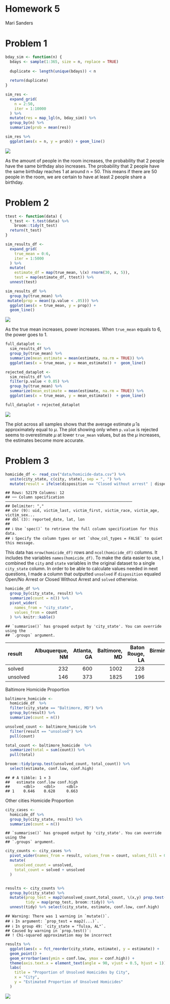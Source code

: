 Homework 5
================
Mari Sanders

# Problem 1

``` r
bday_sim <- function(n) {
  bdays <- sample(1:365, size = n, replace = TRUE) 
  
  duplicate <- length(unique(bdays)) < n
  
  return(duplicate)
}

sim_res <- 
  expand_grid(
    n = 2:50, 
    iter = 1:10000
  ) %>% 
  mutate(res = map_lgl(n, bday_sim)) %>% 
  group_by(n) %>% 
  summarize(prob = mean(res))

sim_res %>% 
  ggplot(aes(x = n, y = prob)) + geom_line()
```

![](Homework_5_files/figure-gfm/unnamed-chunk-1-1.png)<!-- -->

As the amount of people in the room increases, the probability that 2
people have the same birthday also increases. The probability that 2
people have the same birthday reaches 1 at around n = 50. This means if
there are 50 people in the room, we are certain to have at least 2
people share a birthday.

# Problem 2

``` r
ttest <- function(data) {
  t_test <- t.test(data) %>%  
    broom::tidy(t_test)
  return(t_test)
}

sim_results_df <- 
  expand_grid(
    true_mean = 0:6,
    iter = 1:5000
  ) %>% 
  mutate(
    estimate_df = map(true_mean, \(x) rnorm(30, x, 5)), 
    test = map(estimate_df, ttest)) %>% 
  unnest(test)

sim_results_df %>%
  group_by(true_mean) %>%
 mutate(prop = mean((p.value < .05))) %>%
  ggplot(aes(x = true_mean, y = prop)) +
  geom_line()
```

![](Homework_5_files/figure-gfm/unnamed-chunk-2-1.png)<!-- -->

As the true mean increases, power increases. When `true_mean` equals to
6, the power goes to 1.

``` r
full_dataplot <- 
  sim_results_df %>% 
  group_by(true_mean) %>% 
  summarize(mean_estimate = mean(estimate, na.rm = TRUE)) %>% 
  ggplot(aes(x = true_mean, y = mean_estimate)) +  geom_line()

rejected_dataplot <-
  sim_results_df %>% 
  filter(p.value < 0.05) %>% 
  group_by(true_mean) %>% 
  summarize(mean_estimate = mean(estimate, na.rm = TRUE)) %>% 
  ggplot(aes(x = true_mean, y = mean_estimate))  + geom_line()

full_dataplot + rejected_dataplot
```

![](Homework_5_files/figure-gfm/unnamed-chunk-3-1.png)<!-- -->

The plot across all samples shows that the average estimate $\hat \mu$
is approximately equal to $\mu$. The plot showing only when `p.value` is
rejected seems to overestimate $\mu$ at lower `true_mean` values, but as
the $\mu$ increases, the estimates become more accurate.

# Problem 3

``` r
homicide_df <- read_csv("data/homicide-data.csv") %>% 
  unite(city_state, c(city, state), sep = ", ") %>% 
  mutate(result = ifelse(disposition == "Closed without arrest" | disposition == "Open/No arrest", "unsolved", "solved"))
```

    ## Rows: 52179 Columns: 12
    ## ── Column specification ────────────────────────────────────────────────────────
    ## Delimiter: ","
    ## chr (9): uid, victim_last, victim_first, victim_race, victim_age, victim_sex...
    ## dbl (3): reported_date, lat, lon
    ## 
    ## ℹ Use `spec()` to retrieve the full column specification for this data.
    ## ℹ Specify the column types or set `show_col_types = FALSE` to quiet this message.

This data has `nrow(homicide_df)` rows and `ncol(homicide_df)` columns.
It includes the variables `names(homicide_df)`. To make the data easier
to use, I combined the `city` and `state` variables in the original
dataset to a single `city_state` column. In order to be able to
calculate values needed in next questions, I made a column that
outputted `unsolved` if `disposition` equaled Open/No Arrest or Closed
Without Arrest and `solved` otherwise.

``` r
homicide_df %>% 
  group_by(city_state, result) %>% 
  summarize(count = n()) %>% 
  pivot_wider(
    names_from = "city_state",
    values_from = count
  ) %>% knitr::kable()
```

    ## `summarise()` has grouped output by 'city_state'. You can override using the
    ## `.groups` argument.

| result   | Albuquerque, NM | Atlanta, GA | Baltimore, MD | Baton Rouge, LA | Birmingham, AL | Boston, MA | Buffalo, NY | Charlotte, NC | Chicago, IL | Cincinnati, OH | Columbus, OH | Dallas, TX | Denver, CO | Detroit, MI | Durham, NC | Fort Worth, TX | Fresno, CA | Houston, TX | Indianapolis, IN | Jacksonville, FL | Kansas City, MO | Las Vegas, NV | Long Beach, CA | Los Angeles, CA | Louisville, KY | Memphis, TN | Miami, FL | Milwaukee, wI | Minneapolis, MN | Nashville, TN | New Orleans, LA | New York, NY | Oakland, CA | Oklahoma City, OK | Omaha, NE | Philadelphia, PA | Phoenix, AZ | Pittsburgh, PA | Richmond, VA | Sacramento, CA | San Antonio, TX | San Bernardino, CA | San Diego, CA | San Francisco, CA | Savannah, GA | St. Louis, MO | Stockton, CA | Tampa, FL | Tulsa, AL | Tulsa, OK | Washington, DC |
|:---------|----------------:|------------:|--------------:|----------------:|---------------:|-----------:|------------:|--------------:|------------:|---------------:|-------------:|-----------:|-----------:|------------:|-----------:|---------------:|-----------:|------------:|-----------------:|-----------------:|----------------:|--------------:|---------------:|----------------:|---------------:|------------:|----------:|--------------:|----------------:|--------------:|----------------:|-------------:|------------:|------------------:|----------:|-----------------:|------------:|---------------:|-------------:|---------------:|----------------:|-------------------:|--------------:|------------------:|-------------:|--------------:|-------------:|----------:|----------:|----------:|---------------:|
| solved   |             232 |         600 |          1002 |             228 |            453 |        304 |         202 |           481 |        1462 |            385 |          509 |        813 |        143 |        1037 |        175 |            294 |        318 |        1449 |              728 |              571 |             704 |           809 |            222 |            1151 |            315 |        1031 |       294 |           712 |             179 |           489 |             504 |          384 |         439 |               346 |       240 |             1677 |         410 |            294 |          316 |            237 |             476 |                105 |           286 |               327 |          131 |           772 |          178 |       113 |         1 |       390 |            756 |
| unsolved |             146 |         373 |          1825 |             196 |            347 |        310 |         319 |           206 |        4073 |            309 |          575 |        754 |        169 |        1482 |        101 |            255 |        169 |        1493 |              594 |              597 |             486 |           572 |            156 |            1106 |            261 |         483 |       450 |           403 |             187 |           278 |             930 |          243 |         508 |               326 |       169 |             1360 |         504 |            337 |          113 |            139 |             357 |                170 |           175 |               336 |          115 |           905 |          266 |        95 |        NA |       193 |            589 |

Baltimore Homicide Proportion

``` r
baltimore_homicide <- 
  homicide_df  %>% 
  filter(city_state == "Baltimore, MD") %>% 
  group_by(result) %>% 
  summarize(count = n()) 

unsolved_count <- baltimore_homicide %>% 
  filter(result == "unsolved") %>% 
  pull(count)

total_count <- baltimore_homicide  %>% 
  summarize(total = sum(count)) %>% 
  pull(total)

broom::tidy(prop.test(unsolved_count, total_count)) %>% 
  select(estimate, conf.low, conf.high)
```

    ## # A tibble: 1 × 3
    ##   estimate conf.low conf.high
    ##      <dbl>    <dbl>     <dbl>
    ## 1    0.646    0.628     0.663

Other cities Homicide Proportion

``` r
city_cases <- 
  homicide_df %>% 
  group_by(city_state, result) %>% 
  summarize(count = n())
```

    ## `summarise()` has grouped output by 'city_state'. You can override using the
    ## `.groups` argument.

``` r
city_counts <- city_cases %>%
  pivot_wider(names_from = result, values_from = count, values_fill = 0) %>%
  mutate(
    unsolved_count = unsolved,
    total_count = solved + unsolved
  )


results <- city_counts %>% 
  group_by(city_state) %>% 
  mutate(prop_test = map2(unsolved_count,total_count, \(x,y) prop.test(x = x, n = y )),
         tidy = map(prop_test, broom::tidy)) %>% 
  unnest(tidy) %>% select(city_state, estimate, conf.low, conf.high)
```

    ## Warning: There was 1 warning in `mutate()`.
    ## ℹ In argument: `prop_test = map2(...)`.
    ## ℹ In group 49: `city_state = "Tulsa, AL"`.
    ## Caused by warning in `prop.test()`:
    ## ! Chi-squared approximation may be incorrect

``` r
results %>% 
  ggplot(aes(x = fct_reorder(city_state, estimate), y = estimate)) + 
  geom_point() +
  geom_errorbar(aes(ymin = conf.low, ymax = conf.high)) +
  theme(axis.text.x = element_text(angle = 90, vjust = 0.5, hjust = 1)) + 
  labs(
    title = "Proportion of Unsolved Homicides by City",
    x = "City",
    y = "Estimated Proportion of Unsolved Homicides"
  )
```

![](Homework_5_files/figure-gfm/unnamed-chunk-7-1.png)<!-- -->
